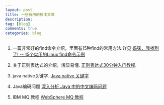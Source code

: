 ```yaml
---
layout: post
title: 一些有用的技术文章
description:  
tag: [blog]
comments: true
categories: blog
---
```


1. 一篇非常好的find命令介绍，里面有15种find的常用方法.详见 [妈咪，我找到了! -- 15个实用的Linux find命令示例](https://www.oschina.net/translate/15-practical-linux-find-command-examples)  

2. 关于正则表达式的介绍，浅显易懂. [正则表达式30分钟入门教程](http://deerchao.net/tutorials/regex/regex.htm). 

3. java native关键字. [Java native 关键字](http://www.cnblogs.com/moon1992/p/5258245.html)  

4. Java编码问题 [深入分析 Java 中的中文编码问题](https://www.ibm.com/developerworks/cn/java/j-lo-chinesecoding/)

5. IBM MQ 教程 [WebSphere MQ 教程](https://www.ibm.com/support/knowledgecenter/zh/SSFKSJ_8.0.0/com.ibm.mq.explorer.doc/bi00112_.htm)





